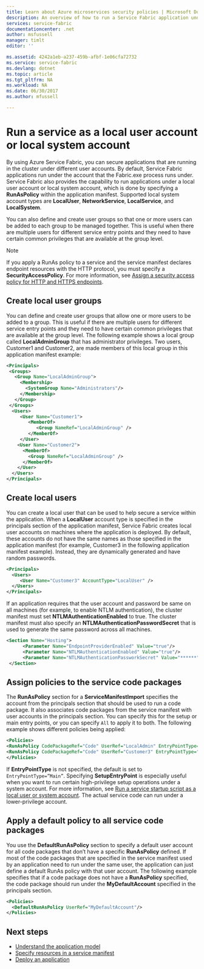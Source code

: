 ```yaml
---
title: Learn about Azure microservices security policies | Microsoft Docs
description: An overview of how to run a Service Fabric application under system and local security accounts, including the SetupEntry point where an application needs to perform some privileged action before it starts
services: service-fabric
documentationcenter: .net
author: msfussell
manager: timlt
editor: ''

ms.assetid: 4242a1eb-a237-459b-afbf-1e06cfa72732
ms.service: service-fabric
ms.devlang: dotnet
ms.topic: article
ms.tgt_pltfrm: NA
ms.workload: NA
ms.date: 06/30/2017
ms.author: mfussell

---
```

# Run a service as a local user account or local system account
By using Azure Service Fabric, you can secure applications that are running in the cluster under different user accounts. By default, Service Fabric applications run under the account that the Fabric.exe process runs under. Service Fabric also provides the capability to run applications under a local user account or local system account, which is done by specifying a **RunAsPolicy** within the application manifest. Supported local system account types are **LocalUser**, **NetworkService**, **LocalService**, and **LocalSystem**.

You can also define and create user groups so that one or more users can be added to each group to be managed together. This is useful when there are multiple users for different service entry points and they need to have certain common privileges that are available at the group level.

> [!NOTE] 
> If you apply a RunAs policy to a service and the service manifest declares endpoint resources with the HTTP protocol, you must specify a **SecurityAccessPolicy**.  For more information, see [Assign a security access policy for HTTP and HTTPS endpoints](service-fabric-assign-policy-to-endpoint.md). 
>

## Create local user groups
You can define and create user groups that allow one or more users to be added to a group. This is useful if there are multiple users for different service entry points and they need to have certain common privileges that are available at the group level. The following example shows a local group called **LocalAdminGroup** that has administrator privileges. Two users, Customer1 and Customer2, are made members of this local group in this application manifest example:

```xml
<Principals>
 <Groups>
   <Group Name="LocalAdminGroup">
     <Membership>
       <SystemGroup Name="Administrators"/>
     </Membership>
   </Group>
 </Groups>
  <Users>
     <User Name="Customer1">
        <MemberOf>
           <Group NameRef="LocalAdminGroup" />
        </MemberOf>
     </User>
    <User Name="Customer2">
      <MemberOf>
        <Group NameRef="LocalAdminGroup" />
      </MemberOf>
    </User>
  </Users>
</Principals>
```

## Create local users
You can create a local user that can be used to help secure a service within the application. When a **LocalUser** account type is specified in the principals section of the application manifest, Service Fabric creates local user accounts on machines where the application is deployed. By default, these accounts do not have the same names as those specified in the application manifest (for example, Customer3 in the following application manifest example). Instead, they are dynamically generated and have random passwords.

```xml
<Principals>
  <Users>
     <User Name="Customer3" AccountType="LocalUser" />
  </Users>
</Principals>
```

If an application requires that the user account and password be same on all machines (for example, to enable NTLM authentication), the cluster manifest must set **NTLMAuthenticationEnabled** to true. The cluster manifest must also specify an **NTLMAuthenticationPasswordSecret** that is used to generate the same password across all machines.

```xml
<Section Name="Hosting">
      <Parameter Name="EndpointProviderEnabled" Value="true"/>
      <Parameter Name="NTLMAuthenticationEnabled" Value="true"/>
      <Parameter Name="NTLMAuthenticationPassworkSecret" Value="******" IsEncrypted="true"/>
 </Section>
```

## Assign policies to the service code packages
The **RunAsPolicy** section for a **ServiceManifestImport** specifies the account from the principals section that should be used to run a code package. It also associates code packages from the service manifest with user accounts in the principals section. You can specify this for the setup or main entry points, or you can specify `All` to apply it to both. The following example shows different policies being applied:

```xml
<Policies>
<RunAsPolicy CodePackageRef="Code" UserRef="LocalAdmin" EntryPointType="Setup"/>
<RunAsPolicy CodePackageRef="Code" UserRef="Customer3" EntryPointType="Main"/>
</Policies>
```

If **EntryPointType** is not specified, the default is set to `EntryPointType=”Main”`. Specifying **SetupEntryPoint** is especially useful when you want to run certain high-privilege setup operations under a system account. For more information, see [Run a service startup script as a local user or system account](service-fabric-run-script-at-service-startup.md). The actual service code can run under a lower-privilege account.

## Apply a default policy to all service code packages
You use the **DefaultRunAsPolicy** section to specify a default user account for all code packages that don’t have a specific **RunAsPolicy** defined. If most of the code packages that are specified in the service manifest used by an application need to run under the same user, the application can just define a default RunAs policy with that user account. The following example specifies that if a code package does not have a **RunAsPolicy** specified, the code package should run under the **MyDefaultAccount** specified in the principals section.

```xml
<Policies>
  <DefaultRunAsPolicy UserRef="MyDefaultAccount"/>
</Policies>
```

<!--Every topic should have next steps and links to the next logical set of content to keep the customer engaged-->
## Next steps
* [Understand the application model](service-fabric-application-model.md)
* [Specify resources in a service manifest](service-fabric-service-manifest-resources.md)
* [Deploy an application](service-fabric-deploy-remove-applications.md)

[image1]: ./media/service-fabric-application-runas-security/copy-to-output.png
